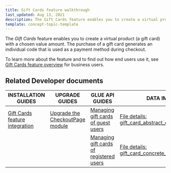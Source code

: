 ```yaml
---
title: Gift Cards feature walkthrough
last_updated: Aug 13, 2021
description: The Gift Cards feature enables you to create a virtual product (a gift card) with a chosen value amount
template: concept-topic-template
---
```


The _Gift Cards_ feature enables you to create a virtual product (a gift card) with a chosen value amount. The purchase of a gift card generates an individual code that is used as a payment method during checkout.


To learn more about the feature and to find out how end users use it, see [Gift Cards feature overview](/docs/scos/user/features/{{page.version}}/gift-cards-feature-overview.html) for business users.


## Related Developer documents

| INSTALLATION GUIDES  | UPGRADE GUIDES | GLUE API GUIDES | DATA IMPORT |
|---|---|---|---|
| [Gift Cards feature integration](/docs/scos/dev/feature-integration-guides/{{page.version}}/gift-cards-feature-integration.html) | [Upgrade the CheckoutPage module](/docs/pbc/all/cart-and-checkout/{{site.version}}/base-shop/install-and-upgrade/upgrade-modules/upgrade-the-checkoutpage-module.html) | [Managing gift cards of guest users](/docs/scos/dev/glue-api-guides/{{page.version}}/managing-carts/guest-carts/managing-gift-cards-of-guest-users.html) | [File details: gift_card_abstract_configuration.csv](/docs/scos/dev/data-import/{{page.version}}/data-import-categories/special-product-types/gift-cards/file-details-gift-card-abstract-configuration.csv.html) |
|  |  | [Managing gift cards of registered users](/docs/scos/dev/glue-api-guides/{{page.version}}/managing-carts/carts-of-registered-users/managing-gift-cards-of-registered-users.html) | [File details: gift_card_concrete_configuration.csv](/docs/scos/dev/data-import/{{page.version}}/data-import-categories/special-product-types/gift-cards/file-details-gift-card-concrete-configuration.csv.html) |
